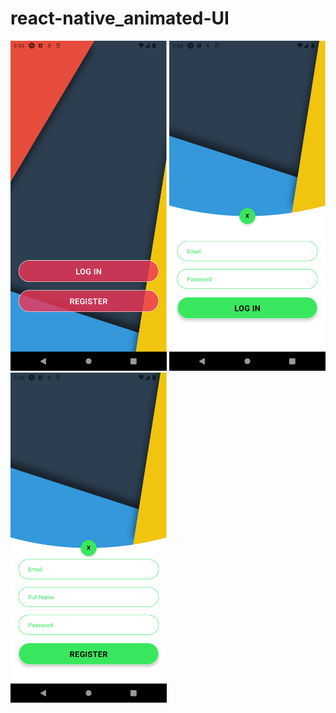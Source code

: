 # react-native_animated-UI


<div>
    <img src="./screenshots/1.png" alt="image deleted" width=250 />
    <img src="./screenshots/2.png" alt="image deleted" width=250 />
    <img src="./screenshots/3.png" alt="image deleted" width=250 />
</div>
